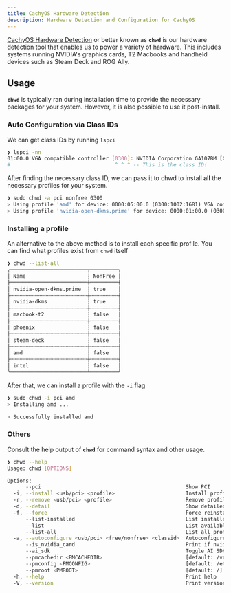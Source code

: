 ```yaml
---
title: CachyOS Hardware Detection
description: Hardware Detection and Configuration for CachyOS
---
```


[CachyOS Hardware Detection](https://github.com/CachyOS/chwd/) or better known as **`chwd`** is our hardware detection tool that
enables us to power a variety of hardware.
This includes systems running NVIDIA's graphics cards, T2 Macbooks and handheld devices such as Steam Deck and ROG Ally.

## Usage

**`chwd`** is typically ran during installation time to provide the necessary packages for your system. However, it is also possible
to use it post-install.

### Auto Configuration via Class IDs

We can get class IDs by running `lspci`

```sh
❯ lspci -nn
01:00.0 VGA compatible controller [0300]: NVIDIA Corporation GA107BM [GeForce RTX 3050 Mobile] [10de:25e2] (rev a1)
#                                  ^ ^ ^ -- This is the class ID!
```

After finding the necessary class ID, we can pass it to chwd to install **all** the necessary profiles for your system.

```sh
❯ sudo chwd -a pci nonfree 0300
> Using profile 'amd' for device: 0000:05:00.0 (0300:1002:1681) VGA compatible controller Advanced Micro Devices, Inc. [AMD/ATI] Rembrandt [Radeon 680M]
> Using profile 'nvidia-open-dkms.prime' for device: 0000:01:00.0 (0300:10de:25e2) VGA compatible controller NVIDIA Corporation GA107BM [GeForce RTX 3050 Mobile]
```

### Installing a profile

An alternative to the above method is to install each specific profile. You can find what profiles exist from `chwd` itself

```sh title='List all available profiles'
❯ chwd --list-all
╭─────────────────────────┬─────────╮
│ Name                    ┆ NonFree │
╞═════════════════════════╪═════════╡
│ nvidia-open-dkms.prime  ┆ true    │
├╌╌╌╌╌╌╌╌╌╌╌╌╌╌╌╌╌╌╌╌╌╌╌╌╌┼╌╌╌╌╌╌╌╌╌┤
│ nvidia-dkms             ┆ true    │
├╌╌╌╌╌╌╌╌╌╌╌╌╌╌╌╌╌╌╌╌╌╌╌╌╌┼╌╌╌╌╌╌╌╌╌┤
│ macbook-t2              ┆ false   │
├╌╌╌╌╌╌╌╌╌╌╌╌╌╌╌╌╌╌╌╌╌╌╌╌╌┼╌╌╌╌╌╌╌╌╌┤
│ phoenix                 ┆ false   │
├╌╌╌╌╌╌╌╌╌╌╌╌╌╌╌╌╌╌╌╌╌╌╌╌╌┼╌╌╌╌╌╌╌╌╌┤
│ steam-deck              ┆ false   │
├╌╌╌╌╌╌╌╌╌╌╌╌╌╌╌╌╌╌╌╌╌╌╌╌╌┼╌╌╌╌╌╌╌╌╌┤
│ amd                     ┆ false   │
├╌╌╌╌╌╌╌╌╌╌╌╌╌╌╌╌╌╌╌╌╌╌╌╌╌┼╌╌╌╌╌╌╌╌╌┤
│ intel                   ┆ false   │
╰─────────────────────────┴─────────╯
```

After that, we can install a profile with the `-i` flag

```sh title='Installing a chwd profile'
❯ sudo chwd -i pci amd
> Installing amd ...

> Successfully installed amd
```

### Others

Consult the help output of **`chwd`** for command syntax and other usage.

```sh
❯ chwd --help
Usage: chwd [OPTIONS]

Options:
      --pci                                               Show PCI
  -i, --install <usb/pci> <profile>                       Install profile
  -r, --remove <usb/pci> <profile>                        Remove profile
  -d, --detail                                            Show detailed info for listings
  -f, --force                                             Force reinstall
      --list-installed                                    List installed kernels
      --list                                              List available profiles for all devices
      --list-all                                          List all profiles
  -a, --autoconfigure <usb/pci> <free/nonfree> <classid>  Autoconfigure
      --is_nvidia_card                                    Print if nvidia card found
      --ai_sdk                                            Toggle AI SDK profiles
      --pmcachedir <PMCACHEDIR>                           [default: /var/cache/pacman/pkg]
      --pmconfig <PMCONFIG>                               [default: /etc/pacman.conf]
      --pmroot <PMROOT>                                   [default: /]
  -h, --help                                              Print help
  -V, --version                                           Print version
```
